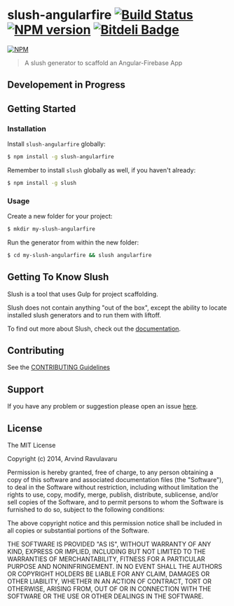 # slush-angularfire [![Build Status](https://secure.travis-ci.org/arvindr21/slush-angularfire.png?branch=master)](https://travis-ci.org/arvindr21/slush-angularfire) [![NPM version](https://badge-me.herokuapp.com/api/npm/slush-angularfire.png)](http://badges.enytc.com/for/npm/slush-angularfire) [![Bitdeli Badge](https://d2weczhvl823v0.cloudfront.net/arvindr21/slush-angularfire/trend.png)](https://bitdeli.com/free "Bitdeli Badge")

[![NPM](https://nodei.co/npm/slush-angularfire.png?downloads=true&stars=true)](https://nodei.co/npm/slush-angularfire/)

> A slush generator to scaffold an Angular-Firebase App

## Developement in Progress

## Getting Started

### Installation

Install `slush-angularfire` globally:

```bash
$ npm install -g slush-angularfire
```

Remember to install `slush` globally as well, if you haven't already:

```bash
$ npm install -g slush
```

### Usage

Create a new folder for your project:

```bash
$ mkdir my-slush-angularfire
```

Run the generator from within the new folder:

```bash
$ cd my-slush-angularfire && slush angularfire
```

## Getting To Know Slush

Slush is a tool that uses Gulp for project scaffolding.

Slush does not contain anything "out of the box", except the ability to locate installed slush generators and to run them with liftoff.

To find out more about Slush, check out the [documentation](https://github.com/klei/slush).

## Contributing

See the [CONTRIBUTING Guidelines](https://github.com/arvindr21/slush-angularfire/blob/master/CONTRIBUTING.md)

## Support
If you have any problem or suggestion please open an issue [here](https://github.com/arvindr21/slush-angularfire/issues).

## License 

The MIT License

Copyright (c) 2014, Arvind Ravulavaru

Permission is hereby granted, free of charge, to any person
obtaining a copy of this software and associated documentation
files (the "Software"), to deal in the Software without
restriction, including without limitation the rights to use,
copy, modify, merge, publish, distribute, sublicense, and/or sell
copies of the Software, and to permit persons to whom the
Software is furnished to do so, subject to the following
conditions:

The above copyright notice and this permission notice shall be
included in all copies or substantial portions of the Software.

THE SOFTWARE IS PROVIDED "AS IS", WITHOUT WARRANTY OF ANY KIND,
EXPRESS OR IMPLIED, INCLUDING BUT NOT LIMITED TO THE WARRANTIES
OF MERCHANTABILITY, FITNESS FOR A PARTICULAR PURPOSE AND
NONINFRINGEMENT. IN NO EVENT SHALL THE AUTHORS OR COPYRIGHT
HOLDERS BE LIABLE FOR ANY CLAIM, DAMAGES OR OTHER LIABILITY,
WHETHER IN AN ACTION OF CONTRACT, TORT OR OTHERWISE, ARISING
FROM, OUT OF OR IN CONNECTION WITH THE SOFTWARE OR THE USE OR
OTHER DEALINGS IN THE SOFTWARE.

